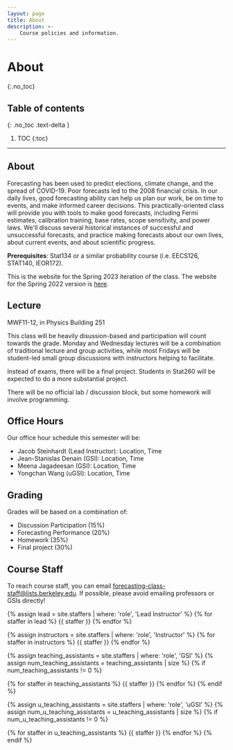 ```yaml
---
layout: page
title: About
description: >-
    Course policies and information.
---
```


# About
{:.no_toc}

## Table of contents
{: .no_toc .text-delta }

1. TOC
{:toc}

---

## About

Forecasting has been used to predict elections, climate change, and the spread of COVID-19. Poor forecasts led to the 2008 financial crisis. In our daily lives, good forecasting ability can help us plan our work, be on time to events, and make informed career decisions. This practically-oriented class will provide you with tools to make good forecasts, including Fermi estimates, calibration training, base rates, scope sensitivity, and power laws. We'll discuss several historical instances of successful and unsuccessful forecasts, and practice making forecasts about our own lives, about current events, and about scientific progress.

**Prerequisites**: Stat134 or a similar probability course (i.e. EECS126, STAT140, IEOR172).

<!-- [Course Syllabus](./assets/syllabus.pdf) | [Piazza Forum](https://piazza.com/berkeley/spring2022/stat157260) -->
This is the website for the Spring 2023 iteration of the class. The website for the Spring 2022 version is [here](http://www.stat157.com/).

## Lecture

MWF11-12, in Physics Building 251 

This class will be heavily disussion-based and participation will count towards the grade. Monday and Wednesday lectures 
will be a combination of traditional lecture and group activities, while most Fridays will be student-led small 
group discussions with instructors helping to facilitate.

Instead of exams, there will be a final project. Students in Stat260 will be expected to do a more substantial project.

There will be no official lab / discussion block, but some homework will involve programming. 

## Office Hours

Our office hour schedule this semester will be:
 * Jacob Steinhardt (Lead Instructor): Location, Time 
 * Jean-Stanislas Denain (GSI): Location, Time 
 * Meena Jagadeesan (GSI): Location, Time 
 * Yongchan Wang (uGSI): Location, Time 


## Grading

Grades will be based on a combination of:
 * Discussion Participation (15%)
 * Forecasting Performance (20%)
 * Homework (35%)
 * Final project (30%)

## Course Staff

To reach course staff, you can email [forecasting-class-staff@lists.berkeley.edu](mailto:forecasting-class-staff@lists.berkeley.edu). If possible, please avoid emailing professors or GSIs directly!

{% assign lead = site.staffers | where: 'role', 'Lead Instructor' %}
{% for staffer in lead %}
{{ staffer }}
{% endfor %}

{% assign instructors = site.staffers | where: 'role', 'Instructor' %}
{% for staffer in instructors %}
{{ staffer }}
{% endfor %}

{% assign teaching_assistants = site.staffers | where: 'role', 'GSI' %}
{% assign num_teaching_assistants = teaching_assistants | size %}
{% if num_teaching_assistants != 0 %}


{% for staffer in teaching_assistants %}
{{ staffer }}
{% endfor %}
{% endif %}

{% assign u_teaching_assistants = site.staffers | where: 'role', 'uGSI' %}
{% assign num_u_teaching_assistants = u_teaching_assistants | size %}
{% if num_u_teaching_assistants != 0 %}


{% for staffer in u_teaching_assistants %}
{{ staffer }}
{% endfor %}
{% endif %}
